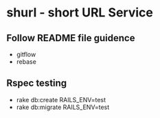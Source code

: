 # shurl - short URL Service

## Follow README file guidence  
- gitflow
- rebase

## Rspec testing
- rake db:create RAILS_ENV=test
- rake db:migrate RAILS_ENV=test